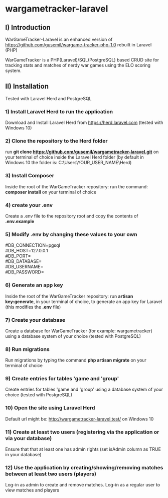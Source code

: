 # wargametracker-laravel
 
## I) Introduction
WarGameTracker-Laravel is an enhanced version of https://github.com/gusemil/wargame-tracker-php-1.0 rebuilt in Laravel (PHP) <br>

WarGameTracker is a PHP(Laravel)/SQL(PostgreSQL) based CRUD site for tracking stats and matches of nerdy war games using the ELO scoring system.

## II) Installation
Tested with Laravel Herd and PostgreSQL

### 1) Install Laravel Herd to run the application
Download and Install Laravel Herd from https://herd.laravel.com (tested with Windows 10)

### 2) Clone the repository to the Herd folder
run **git clone https://github.com/gusemil/wargametracker-laravel.git** on your terminal of choice inside the Laravel Herd folder (by default in Windows 10 the folder is: C:\Users\YOUR_USER_NAME\Herd)

### 3) Install Composer 
Inside the root of the WarGameTracker repository: run the command: **composer install** on your terminal of choice

### 4) create your .env
Create a .env file to the repository root and copy the contents of **.env.example**

### 5) Modify .env by changing these values to your own
#DB_CONNECTION=pgsql <br>
#DB_HOST=127.0.0.1 <br>
#DB_PORT= <br>
#DB_DATABASE= <br>
#DB_USERNAME= <br>
#DB_PASSWORD= <br>

### 6) Generate an app key
Inside the root of the WarGameTracker repository: run **artisan key:generate**, in your terminal of choice, to generate an app key for Laravel (this modifies the **.env** file)

### 7) Create your database
Create a database for WarGameTracker (for example: wargametracker) using a database system of your choice (tested with PostgreSQL)

### 8) Run migrations
Run migrations by typing the command **php artisan migrate** on your terminal of choice

### 9) Create entries for tables 'game and 'group'
Create entries for tables 'game and 'group' using a database system of your choice (tested with PostgreSQL)

### 10) Open the site using Laravel Herd
Default url might be: http://wargametracker-laravel.test/ on Windows 10

### 11) Create at least two users (registering via the application or via your database)
Ensure that that at least one has admin rights (set isAdmin column as TRUE in your database)

### 12) Use the application by creating/showing/removing matches between at least two users (players)
Log-in as admin to create and remove matches. Log-in as a regular user to view matches and players
